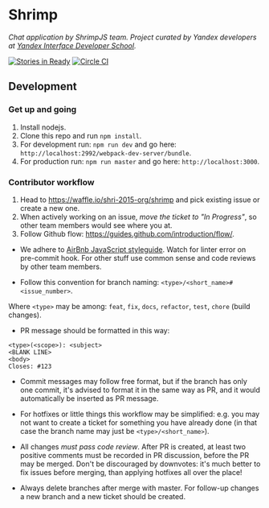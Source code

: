 # Shrimp
_Chat application by ShrimpJS team. Project curated by Yandex developers at [Yandex Interface Developer School](https://academy.yandex.ru/events/shri/)._

[![Stories in Ready](https://badge.waffle.io/shri-2015-org/shrimp.png?label=ready&title=Ready)](https://waffle.io/shri-2015-org/shrimp)
[![Circle CI](https://circleci.com/gh/shri-2015-org/shrimp/tree/master.svg?style=svg)](https://circleci.com/gh/shri-2015-org/shrimp/tree/master)

## Development

### Get up and going

1. Install nodejs.
2. Clone this repo and run `npm install`.
3. For development run: `npm run dev` and go here: `http://localhost:2992/webpack-dev-server/bundle`.
4. For production run: `npm run master` and go here: `http://localhost:3000`.

### Contributor workflow

1. Head to https://waffle.io/shri-2015-org/shrimp and pick existing issue or create a new one.
2. When actively working on an issue, *move the ticket to "In Progress"*, so other team members would see where you at.
3. Follow Github flow: https://guides.github.com/introduction/flow/.

* We adhere to [AirBnb JavaScript styleguide](https://github.com/airbnb/javascript). Watch for linter error on pre-commit hook. For other stuff use common sense and code reviews by other team members.

* Follow this convention for branch naming: `<type>/<short_name>#<issue_number>`.

Where `<type>` may be among: `feat`, `fix`, `docs`, `refactor`, `test`, `chore` (build changes).

* PR message should be formatted in this way:

```
<type>(<scope>): <subject>
<BLANK LINE>
<body>
Closes: #123
```

* Commit messages may follow free format, but if the branch has only one commit, it's advised to format it in the same way as PR, and it would automatically be inserted as PR message.

* For hotfixes or little things this workflow may be simplified: e.g. you may not want to create a ticket for something you have already done (in that case the branch name may just be `<type>/<short_name>`).

* All changes *must pass code review*. After PR is created, at least two positive comments must be recorded in PR discussion, before the PR may be merged. Don't be discouraged by downvotes: it's much better to fix issues before merging, than applying hotfixes all over the place!

* Always delete branches after merge with master. For follow-up changes a new branch and a new ticket should be created.
